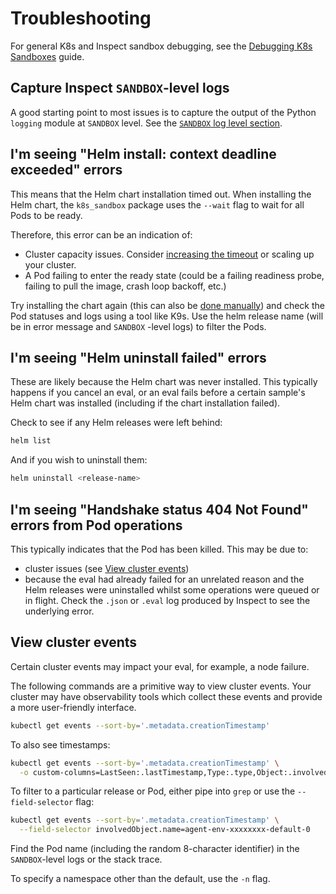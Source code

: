 # Troubleshooting

For general K8s and Inspect sandbox debugging, see the [Debugging K8s
Sandboxes](debugging-k8s-sandboxes.md) guide.

## Capture Inspect `SANDBOX`-level logs

A good starting point to most issues is to capture the output of the Python `logging`
module at `SANDBOX` level. See the [`SANDBOX` log level
section](debugging-k8s-sandboxes.md#sandbox-log-level).

## I'm seeing "Helm install: context deadline exceeded" errors

This means that the Helm chart installation timed out. When installing the Helm chart,
the `k8s_sandbox` package uses the `--wait` flag to wait for all Pods to be ready.

Therefore, this error can be an indication of:

* Cluster capacity issues. Consider [increasing the
  timeout](configuration.md#helm-install-timeout) or scaling up your cluster.
* A Pod failing to enter the ready state (could be a failing readiness probe, failing to
  pull the image, crash loop backoff, etc.)

Try installing the chart again (this can also be [done
manually](../helm/built-in-chart.md#manual-chart-install)) and check the Pod statuses
and logs using a tool like K9s. Use the helm release name (will be in error message and
`SANDBOX` -level logs) to filter the Pods.

## I'm seeing "Helm uninstall failed" errors

These are likely because the Helm chart was never installed. This typically happens if
you cancel an eval, or an eval fails before a certain sample's Helm chart was installed
(including if the chart installation failed).

Check to see if any Helm releases were left behind:

```sh
helm list
```

And if you wish to uninstall them:

```sh
helm uninstall <release-name>
```

## I'm seeing "Handshake status 404 Not Found" errors from Pod operations

This typically indicates that the Pod has been killed. This may be due to:

* cluster issues (see [View cluster events](#view-cluster-events))
* because the eval had already failed for an unrelated reason and the Helm releases were
  uninstalled whilst some operations were queued or in flight. Check the `.json` or
  `.eval` log produced by Inspect to see the underlying error.

## View cluster events

Certain cluster events may impact your eval, for example, a node failure.

The following commands are a primitive way to view cluster events. Your cluster may have
observability tools which collect these events and provide a more user-friendly
interface.

```sh
kubectl get events --sort-by='.metadata.creationTimestamp'
```

To also see timestamps:

```sh
kubectl get events --sort-by='.metadata.creationTimestamp' \
  -o custom-columns=LastSeen:.lastTimestamp,Type:.type,Object:.involvedObject.name,Reason:.reason,Message:.message
```

To filter to a particular release or Pod, either pipe into `grep` or use the
`--field-selector` flag:

```sh
kubectl get events --sort-by='.metadata.creationTimestamp' \
  --field-selector involvedObject.name=agent-env-xxxxxxxx-default-0
```

Find the Pod name (including the random 8-character identifier) in the `SANDBOX`-level
logs or the stack trace.

To specify a namespace other than the default, use the `-n` flag.
